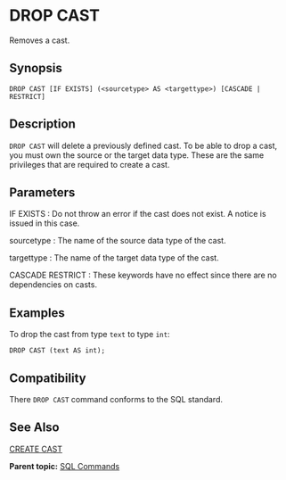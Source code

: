 # DROP CAST 

Removes a cast.

## Synopsis 

``` {#sql_command_synopsis}
DROP CAST [IF EXISTS] (<sourcetype> AS <targettype>) [CASCADE | RESTRICT]
```

## Description 

`DROP CAST` will delete a previously defined cast. To be able to drop a cast, you must own the source or the target data type. These are the same privileges that are required to create a cast.

## Parameters 

IF EXISTS
:   Do not throw an error if the cast does not exist. A notice is issued in this case.

sourcetype
:   The name of the source data type of the cast.

targettype
:   The name of the target data type of the cast.

CASCADE
RESTRICT
:   These keywords have no effect since there are no dependencies on casts.

## Examples 

To drop the cast from type `text` to type `int`:

```
DROP CAST (text AS int);
```

## Compatibility 

There `DROP CAST` command conforms to the SQL standard.

## See Also 

[CREATE CAST](CREATE_CAST.html)

**Parent topic:** [SQL Commands](../sql_commands/sql_ref.html)

